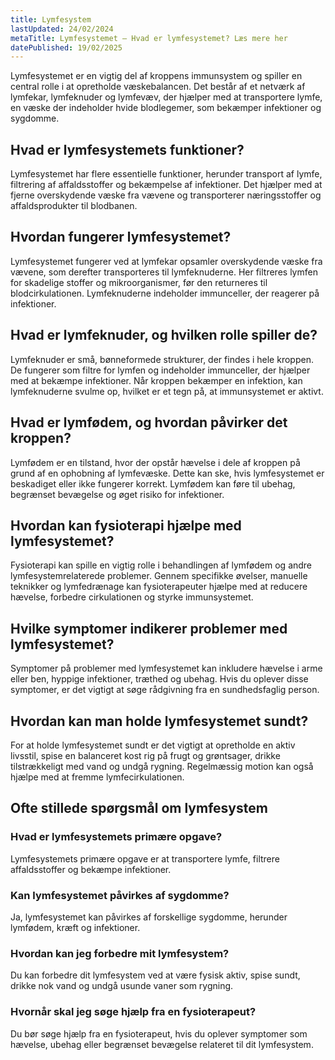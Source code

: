 ```yaml
---
title: Lymfesystem
lastUpdated: 24/02/2024
metaTitle: Lymfesystemet – Hvad er lymfesystemet? Læs mere her
datePublished: 19/02/2025
---
```


Lymfesystemet er en vigtig del af kroppens immunsystem og spiller en central rolle i at opretholde væskebalancen. Det består af et netværk af lymfekar, lymfeknuder og lymfevæv, der hjælper med at transportere lymfe, en væske der indeholder hvide blodlegemer, som bekæmper infektioner og sygdomme.

## Hvad er lymfesystemets funktioner?

Lymfesystemet har flere essentielle funktioner, herunder transport af lymfe, filtrering af affaldsstoffer og bekæmpelse af infektioner. Det hjælper med at fjerne overskydende væske fra vævene og transporterer næringsstoffer og affaldsprodukter til blodbanen.

## Hvordan fungerer lymfesystemet?

Lymfesystemet fungerer ved at lymfekar opsamler overskydende væske fra vævene, som derefter transporteres til lymfeknuderne. Her filtreres lymfen for skadelige stoffer og mikroorganismer, før den returneres til blodcirkulationen. Lymfeknuderne indeholder immunceller, der reagerer på infektioner.

## Hvad er lymfeknuder, og hvilken rolle spiller de?

Lymfeknuder er små, bønneformede strukturer, der findes i hele kroppen. De fungerer som filtre for lymfen og indeholder immunceller, der hjælper med at bekæmpe infektioner. Når kroppen bekæmper en infektion, kan lymfeknuderne svulme op, hvilket er et tegn på, at immunsystemet er aktivt.

## Hvad er lymfødem, og hvordan påvirker det kroppen?

Lymfødem er en tilstand, hvor der opstår hævelse i dele af kroppen på grund af en ophobning af lymfevæske. Dette kan ske, hvis lymfesystemet er beskadiget eller ikke fungerer korrekt. Lymfødem kan føre til ubehag, begrænset bevægelse og øget risiko for infektioner.

## Hvordan kan fysioterapi hjælpe med lymfesystemet?

Fysioterapi kan spille en vigtig rolle i behandlingen af lymfødem og andre lymfesystemrelaterede problemer. Gennem specifikke øvelser, manuelle teknikker og lymfedrænage kan fysioterapeuter hjælpe med at reducere hævelse, forbedre cirkulationen og styrke immunsystemet.

## Hvilke symptomer indikerer problemer med lymfesystemet?

Symptomer på problemer med lymfesystemet kan inkludere hævelse i arme eller ben, hyppige infektioner, træthed og ubehag. Hvis du oplever disse symptomer, er det vigtigt at søge rådgivning fra en sundhedsfaglig person.

## Hvordan kan man holde lymfesystemet sundt?

For at holde lymfesystemet sundt er det vigtigt at opretholde en aktiv livsstil, spise en balanceret kost rig på frugt og grøntsager, drikke tilstrækkeligt med vand og undgå rygning. Regelmæssig motion kan også hjælpe med at fremme lymfecirkulationen.

## Ofte stillede spørgsmål om lymfesystem

### Hvad er lymfesystemets primære opgave?

Lymfesystemets primære opgave er at transportere lymfe, filtrere affaldsstoffer og bekæmpe infektioner.

### Kan lymfesystemet påvirkes af sygdomme?

Ja, lymfesystemet kan påvirkes af forskellige sygdomme, herunder lymfødem, kræft og infektioner.

### Hvordan kan jeg forbedre mit lymfesystem?

Du kan forbedre dit lymfesystem ved at være fysisk aktiv, spise sundt, drikke nok vand og undgå usunde vaner som rygning.

### Hvornår skal jeg søge hjælp fra en fysioterapeut?

Du bør søge hjælp fra en fysioterapeut, hvis du oplever symptomer som hævelse, ubehag eller begrænset bevægelse relateret til dit lymfesystem.
